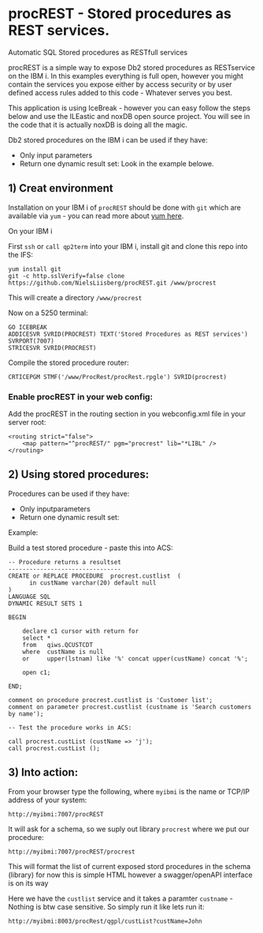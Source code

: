# procREST - Stored procedures as REST services.

Automatic SQL Stored procedures as RESTfull services 

procREST is a simple way to expose Db2 stored procedures as RESTservice on the IBM i. 
In this examples everything is full open, however you might contain the services 
you expose either by access security or by user defined access rules added to this code - Whatever serves you best.

This application is using IceBreak - however you can easy follow the steps below and use the ILEastic and noxDB 
open source project. You will see in the code that it is actually noxDB is doing all the magic.  

Db2 stored procedures on the IBM i can be used if they have:
* Only input parameters
* Return one dynamic result set:
Look in the example belowe.


## 1) Creat environment

Installation on your IBM i of `procREST` should be done with `git` which are available via `yum` - you can read more about [yum here](https://bitbucket.org/ibmi/opensource/src/master/docs/yum/).  

On your IBM i 

First `ssh` or  `call qp2term` into your IBM i, install git and clone this repo into the IFS:

```
yum install git
git -c http.sslVerify=false clone https://github.com/NielsLiisberg/procREST.git /www/procrest
``` 

This will create a directory `/www/procrest`

Now on a 5250 terminal:

```
GO ICEBREAK
ADDICESVR SVRID(PROCREST) TEXT('Stored Procedures as REST services') SVRPORT(7007)                               
STRICESVR SVRID(PROCREST)
```


Compile the stored procedure router:

```
CRTICEPGM STMF('/www/ProcRest/procRest.rpgle') SVRID(procrest)
````

### Enable procREST in your web config:

Add the procREST in the routing section in you webconfig.xml file in your server root:

```
<routing strict="false">
	<map pattern="^procREST/" pgm="procrest" lib="*LIBL" />
</routing>
```


## 2) Using stored procedures: 

Procedures can be used if they have:

*	Only inputparameters
*	Return one dynamic result set:

Example:

Build a test stored procedure - paste this into ACS:

```
-- Procedure returns a resultset
--------------------------------
CREATE or REPLACE PROCEDURE  procrest.custlist  (
	  in custName varchar(20) default null
)
LANGUAGE SQL 
DYNAMIC RESULT SETS 1

BEGIN

	declare c1 cursor with return for
	select * 
	from   qiws.QCUSTCDT
	where  custName is null 
	or     upper(lstnam) like '%' concat upper(custName) concat '%';
	
	open c1;

END; 

comment on procedure procrest.custlist is 'Customer list';
comment on parameter procrest.custlist (custname is 'Search customers by name');

-- Test the procedure works in ACS:

call procrest.custList (custName => 'j');
call procrest.custList ();
``` 



## 3) Into action:

From your browser type the following, where `myibmi` is the name or TCP/IP address of your system: 
```
http://myibmi:7007/procREST
```

It will ask for a schema, so we suply out library `procrest` where we put our procedure:
```
http://myibmi:7007/procREST/procrest
```
This will format the list of current exposed stord procedures in the schema (library) for now 
this is simple HTML however a swagger/openAPI interface is on its way


Here we have the `custlist` service and it takes a paramter `custname` - Nothing is btw case sensitive. So simply run it like lets run it:
```
http://myibmi:8003/procRest/qgpl/custList?custName=John
```
